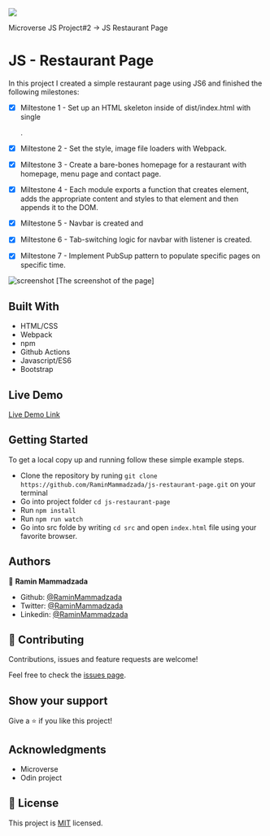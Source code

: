 ![](https://img.shields.io/badge/Microverse-blueviolet)

Microverse JS Project#2 -> JS Restaurant Page

# JS - Restaurant Page

In this project I created a simple restaurant page using JS6 and finished the following milestones:

- [x] Miltestone 1 - Set up an HTML skeleton inside of dist/index.html with single <div id="content">.
- [x] Miltestone 2 - Set the style, image file loaders with Webpack.
- [x] Miltestone 3 - Create a bare-bones homepage for a restaurant with homepage, menu page and contact page.
- [x] Miltestone 4 - Each module exports a function that creates element, adds the appropriate content and styles to that element and then appends it to the DOM.
- [x] Miltestone 5 - Navbar is created and 
- [x] Miltestone 6 - Tab-switching logic for navbar with listener is created.
- [x] Miltestone 7 - Implement PubSup pattern to populate specific pages on specific time.


![screenshot](./images/screenshot.png)
[The screenshot of the page]

## Built With

- HTML/CSS
- Webpack
- npm
- Github Actions
- Javascript/ES6
- Bootstrap

## Live Demo

[Live Demo Link](https://raminmammadzada.github.io/js-library/)

## Getting Started

To get a local copy up and running follow these simple example steps.
- Clone the repository by runing `git clone https://github.com/RaminMammadzada/js-restaurant-page.git` on your terminal
- Go into project folder `cd js-restaurant-page`
- Run `npm install`
- Run `npm run watch`
- Go into src folde by writing  `cd src` and open `index.html` file using your favorite browser.


## Authors

👤 **Ramin Mammadzada**

- Github: [@RaminMammadzada](https://github.com/RaminMammadzada)
- Twitter: [@RaminMammadzada](https://twitter.com/RaminMammadzada)
- Linkedin: [@RaminMammadzada](https://www.linkedin.com/in/raminmammadzada) 

## 🤝 Contributing

Contributions, issues and feature requests are welcome!

Feel free to check the [issues page](issues/).

## Show your support

Give a ⭐️ if you like this project!

## Acknowledgments

- Microverse
- Odin project

## 📝 License

This project is [MIT](lic.url) licensed.